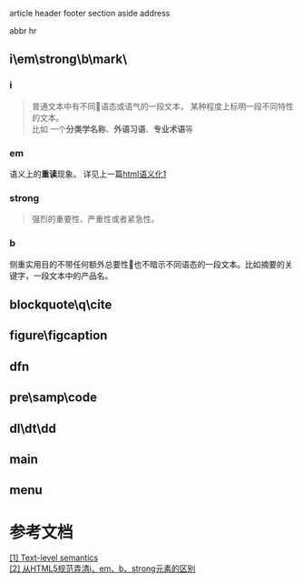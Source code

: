 article
header
footer
section
aside
address

abbr
hr




##  i\em\strong\b\mark\
### i 
> 普通文本中有不同语态或语气的一段文本， 某种程度上标明一段不同特性的文本。     
比如 一个**分类学名称**、**外语习语**、**专业术语**等

### em    
语义上的**重读**现象。 详见上一篇[html语义化1](./html语义化(1).md)        

### strong
> 强烈的重要性、严重性或者紧急性。

### b   
侧重实用目的不带任何额外总要性也不暗示不同语态的一段文本。比如摘要的关键字，一段文本中的产品名。

## blockquote\q\cite    

## figure\figcaption

## dfn   

## pre\samp\code

## dl\dt\dd

## main

## menu  




# 参考文档
[[1] Text-level semantics](https://w3c.github.io/html/textlevel-semantics.html#the-em-element)    
[[2] 从HTML5规范弄清i、em、b、strong元素的区别](http://www.cnblogs.com/charles-dxb/p/6476196.html)

